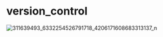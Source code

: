 # version_control

![311639493_6332254526791718_4206171608683313137_n](https://user-images.githubusercontent.com/116673091/206195897-f2084a8c-0d1d-46d2-9f5e-de70a16c04d1.jpg)
